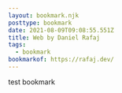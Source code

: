 ```yaml
---
layout: bookmark.njk
posttype: bookmark
date: 2021-08-09T09:08:55.551Z
title: Web by Daniel Rafaj
tags:
  - bookmark
bookmarkof: https://rafaj.dev/
---
```

test bookmark
